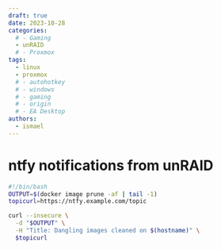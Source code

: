 ```yaml
---
draft: true
date: 2023-10-28
categories:
  # - Gaming
  - unRAID
  # - Proxmox
tags:
  - linux
  - proxmox
  # - autohotkey
  # - windows
  # - gaming
  # - origin
  # - EA Desktop
authors:
  - ismael
---
```


# ntfy notifications from unRAID

``` bash
#!/bin/bash
OUTPUT=$(docker image prune -af | tail -1)
topicurl=https://ntfy.example.com/topic

curl --insecure \
  -d "$OUTPUT" \
  -H "Title: Dangling images cleaned on $(hostname)" \
  $topicurl
  ```
